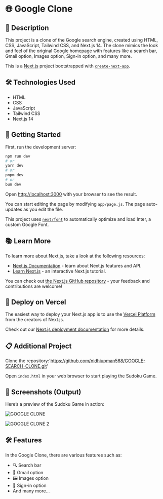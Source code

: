 

# 🌐 Google Clone

## 📖 Description
This project is a clone of the Google search engine, created using HTML, CSS, JavaScript, Tailwind CSS, and Next.js 14. The clone mimics the look and feel of the original Google homepage with features like a search bar, Gmail option, Images option, Sign-in option, and many more.

This is a [Next.js](https://nextjs.org/) project bootstrapped with [`create-next-app`](https://github.com/vercel/next.js/tree/canary/packages/create-next-app).

## 🛠️ Technologies Used
- HTML
- CSS
- JavaScript
- Tailwind CSS
- Next.js 14

## 🚀 Getting Started

First, run the development server:

```bash
npm run dev
# or
yarn dev
# or
pnpm dev
# or
bun dev
```

Open [http://localhost:3000](http://localhost:3000) with your browser to see the result.

You can start editing the page by modifying `app/page.js`. The page auto-updates as you edit the file.

This project uses [`next/font`](https://nextjs.org/docs/basic-features/font-optimization) to automatically optimize and load Inter, a custom Google Font.

## 📚 Learn More

To learn more about Next.js, take a look at the following resources:

- [Next.js Documentation](https://nextjs.org/docs) - learn about Next.js features and API.
- [Learn Next.js](https://nextjs.org/learn) - an interactive Next.js tutorial.

You can check out [the Next.js GitHub repository](https://github.com/vercel/next.js/) - your feedback and contributions are welcome!

## 🚀 Deploy on Vercel

The easiest way to deploy your Next.js app is to use the [Vercel Platform](https://vercel.com/new?utm_medium=default-template&filter=next.js&utm_source=create-next-app&utm_campaign=create-next-app-readme) from the creators of Next.js.

Check out our [Next.js deployment documentation](https://nextjs.org/docs/deployment) for more details.

## 📋 Additional Project

Clone the repository:'https://github.com/nidhiupman568/GOOGLE-SEARCH-CLONE.git'

Open `index.html` in your web browser to start playing the Sudoku Game.

## 📸 Screenshots (Output)
Here’s a preview of the Sudoku Game in action:

![GOOGLE CLONE](https://github.com/nidhiupman568/GOOGLE-SEARCH-CLONE/assets/130860182/660d0b06-9670-45af-8a9a-d081217e286b)

![GOOGLE CLONE 2](https://github.com/nidhiupman568/GOOGLE-SEARCH-CLONE/assets/130860182/4d9d0b3f-eec3-4e77-b791-60bd1f7957e3)

## 🛠️ Features
In the Google Clone, there are various features such as:
- 🔍 Search bar
- 📧 Gmail option
- 🖼️ Images option
- 🔑 Sign-in option
- And many more...

